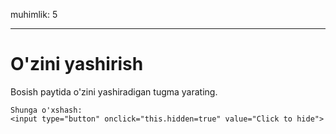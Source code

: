 muhimlik: 5

---

# O'zini yashirish

Bosish paytida o'zini yashiradigan tugma yarating.

```online
Shunga o'xshash:
<input type="button" onclick="this.hidden=true" value="Click to hide">
```

